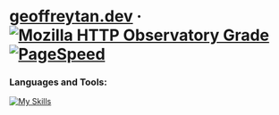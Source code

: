 # [geoffreytan.dev](https://geoffreytan.dev/) &middot; [![Mozilla HTTP Observatory Grade](https://img.shields.io/mozilla-observatory/grade/geoffreytan.dev)](https://observatory.mozilla.org/analyze/geoffreytan.dev) [![PageSpeed](https://img.shields.io/badge/pagespeed-blue)](https://pagespeed.web.dev/report?url=https%3A%2F%2Fgeoffreytan.dev%2F&form_factor=desktop)

<!-- - 👋 Hi, I’m @geoffrey-tan
- 👀 I’m interested in ...
- 🌱 I’m currently learning ...
- 💞️ I’m looking to collaborate on ...
- 📫 How to reach me ... -->

<!---
geoffrey-tan/geoffrey-tan is a ✨ special ✨ repository because its `README.md` (this file) appears on your GitHub profile.
You can click the Preview link to take a look at your changes.
--->

### Languages and Tools:
[![My Skills](https://skillicons.dev/icons?i=ts,react,next,jest,docker,gcp,nginx)](https://geoffreytan.dev/)
